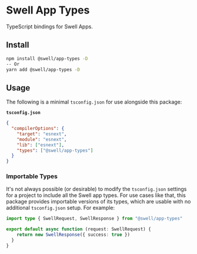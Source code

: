# Swell App Types

TypeScript bindings for Swell Apps.

## Install

```bash
npm install @swell/app-types -D
-- Or
yarn add @swell/app-types -D
```

## Usage

The following is a minimal `tsconfig.json` for use alongside this package:

**`tsconfig.json`**

```json
{
  "compilerOptions": {
    "target": "esnext",
    "module": "esnext",
    "lib": ["esnext"],
    "types": ["@swell/app-types"]
  }
}
```

### Importable Types

It's not always possible (or desirable) to modify the `tsconfig.json` settings for a project to include all the Swell app types. For use cases like that, this package provides importable versions of its types, which are usable with no additional `tsconfig.json` setup. For example:

```ts
import type { SwellRequest, SwellResponse } from "@swell/app-types"

export default async function (request: SwellRequest) {
    return new SwellResponse({ success: true })
  }
}
```

